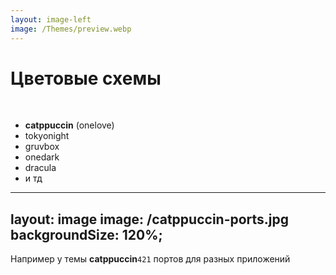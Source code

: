 ```yaml
---
layout: image-left
image: /Themes/preview.webp
---
```


# Цветовые схемы
<br>

- **catppuccin** (onelove)
- tokyonight
- gruvbox
- onedark
- dracula
- и тд

---
layout: image
image: /catppuccin-ports.jpg
backgroundSize: 120%;
---

<div class="floating top-57 border b-purple text-purple left-10 font-size-7">
    Например у темы <strong>catppuccin</strong><code>421</code> портов для разных приложений
</div>
